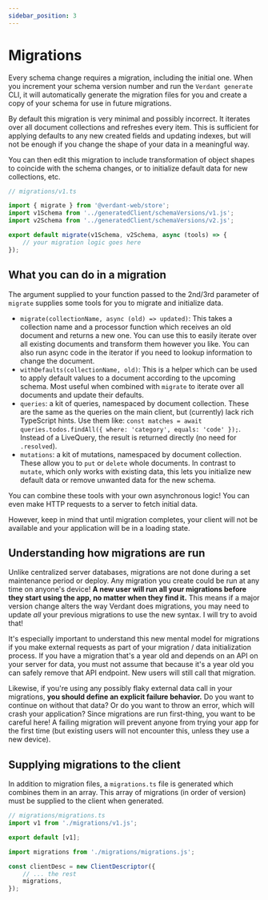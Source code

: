 ```yaml
---
sidebar_position: 3
---
```


# Migrations

Every schema change requires a migration, including the initial one. When you increment your schema version number and run the `Verdant generate` CLI, it will automatically generate the migration files for you and create a copy of your schema for use in future migrations.

By default this migration is very minimal and possibly incorrect. It iterates over all document collections and refreshes every item. This is sufficient for applying defaults to any new created fields and updating indexes, but will not be enough if you change the shape of your data in a meaningful way.

You can then edit this migration to include transformation of object shapes to coincide with the schema changes, or to initialize default data for new collections, etc.

```ts
// migrations/v1.ts

import { migrate } from '@verdant-web/store';
import v1Schema from '../generatedClient/schemaVersions/v1.js';
import v2Schema from '../generatedClient/schemaVersions/v2.js';

export default migrate(v1Schema, v2Schema, async (tools) => {
	// your migration logic goes here
});
```

## What you can do in a migration

The argument supplied to your function passed to the 2nd/3rd parameter of `migrate` supplies some tools for you to migrate and initialize data.

- `migrate(collectionName, async (old) => updated)`: This takes a collection name and a processor function which receives an old document and returns a new one. You can use this to easily iterate over all existing documents and transform them however you like. You can also run async code in the iterator if you need to lookup information to change the document.
- `withDefaults(collectionName, old)`: This is a helper which can be used to apply default values to a document according to the upcoming schema. Most useful when combined with `migrate` to iterate over all documents and update their defaults.
- `queries`: a kit of queries, namespaced by document collection. These are the same as the queries on the main client, but (currently) lack rich TypeScript hints. Use them like: `const matches = await queries.todos.findAll({ where: 'category', equals: 'code' });`. Instead of a LiveQuery, the result is returned directly (no need for `.resolved`).
- `mutations`: a kit of mutations, namespaced by document collection. These allow you to `put` or `delete` whole documents. In contrast to `mutate`, which only works with existing data, this lets you initialize new default data or remove unwanted data for the new schema.

You can combine these tools with your own asynchronous logic! You can even make HTTP requests to a server to fetch initial data.

However, keep in mind that until migration completes, your client will not be available and your application will be in a loading state.

## Understanding how migrations are run

Unlike centralized server databases, migrations are not done during a set maintenance period or deploy. Any migration you create could be run at any time on anyone's device! **A new user will run all your migrations before they start using the app, no matter when they find it.** This means if a major version change alters the way Verdant does migrations, you may need to update _all_ your previous migrations to use the new syntax. I will try to avoid that!

It's especially important to understand this new mental model for migrations if you make external requests as part of your migration / data initialization process. If you have a migration that's a year old and depends on an API on your server for data, you must not assume that because it's a year old you can safely remove that API endpoint. New users will still call that migration.

Likewise, if you're using any possibly flaky external data call in your migrations, **you should define an explicit failure behavior.** Do you want to continue on without that data? Or do you want to throw an error, which will crash your application? Since migrations are run first-thing, you want to be careful here! A failing migration will prevent anyone from trying your app for the first time (but existing users will not encounter this, unless they use a new device).

## Supplying migrations to the client

In addition to migration files, a `migrations.ts` file is generated which combines them in an array. This array of migrations (in order of version) must be supplied to the client when generated.

```ts
// migrations/migrations.ts
import v1 from './migrations/v1.js';

export default [v1];
```

```ts
import migrations from './migrations/migrations.js';

const clientDesc = new ClientDescriptor({
	// ... the rest
	migrations,
});
```

